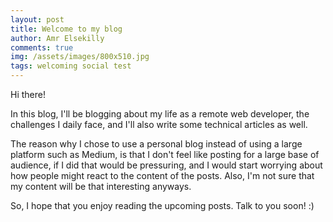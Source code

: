 ```yaml
---
layout: post
title: Welcome to my blog
author: Amr Elsekilly
comments: true
img: /assets/images/800x510.jpg
tags: welcoming social test
---
```


 Hi there!

In this blog, I'll be blogging about my life as a remote web developer, the challenges I daily face, and I'll also write some technical articles as well.

The reason why I chose to use a personal blog instead of using a large platform such as Medium, is that I don't feel like posting for a large base of audience, if I did that would be pressuring, and I would start worrying about how people might react to the content of the posts. Also, I'm not sure that my content will be that interesting anyways.

So, I hope that you enjoy reading the upcoming posts. Talk to you soon! :)
